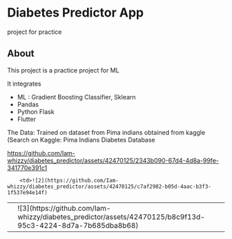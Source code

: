 # Diabetes Predictor App

project for practice

## About

This project is a practice project for ML

It integrates

- ML : Gradient Boosting Classifier, Sklearn
- Pandas
- Python Flask
- Flutter

The Data: Trained on dataset from Pima indians obtained from kaggle (Search on Kaggle: Pima Indians Diabetes Database

https://github.com/Iam-whizzy/diabetes_predictor/assets/42470125/2343b090-67d4-4d8a-99fe-341770e391c1
<table>
  <tr>
<td></td>

        <td>![2](https://github.com/Iam-whizzy/diabetes_predictor/assets/42470125/c7af2982-b05d-4aac-b3f3-1f537e94e14f)
</td>
        <td>![3](https://github.com/Iam-whizzy/diabetes_predictor/assets/42470125/b8c9f13d-95c3-4224-8d7a-7b685dba8b68)
</td>
  </tr>
</table>
